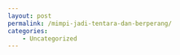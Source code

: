 ```yaml
---
layout: post
permalink: /mimpi-jadi-tentara-dan-berperang/
categories:
    - Uncategorized
---
```


